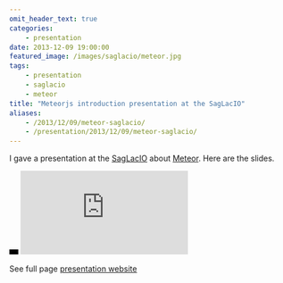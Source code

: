 ```yaml
---
omit_header_text: true
categories:
    - presentation
date: 2013-12-09 19:00:00
featured_image: /images/saglacio/meteor.jpg
tags:
    - presentation
    - saglacio
    - meteor
title: "Meteorjs introduction presentation at the SagLacIO"
aliases:
    - /2013/12/09/meteor-saglacio/
    - /presentation/2013/12/09/meteor-saglacio/
---
```



I gave a presentation at the [SagLacIO][saglacio] about [Meteor][meteor]. Here are the slides.

<!--more-->

<div class="responsive-iframe-wrapper">
    <div class="responsive-iframe">
        <img class="ratio" src="/images/layout/placeholder_16x9.gif" alt="placeholder"/>
        <iframe src="https://meteor.gableroux.com/" frameborder="0" allowfullscreen="true" mozallowfullscreen="true" webkitallowfullscreen="true"></iframe>
    </div>
</div>

See full page [presentation website][presentation]

[presentation]: https://meteor.gableroux.com/
[saglacio]: http://saglac.io
[meteor]: https://www.meteor.com/

